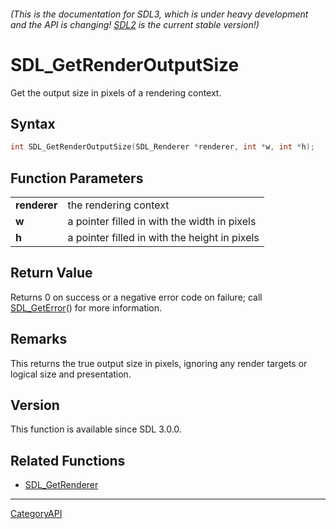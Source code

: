 ###### (This is the documentation for SDL3, which is under heavy development and the API is changing! [SDL2](https://wiki.libsdl.org/SDL2/) is the current stable version!)
# SDL_GetRenderOutputSize

Get the output size in pixels of a rendering context.

## Syntax

```c
int SDL_GetRenderOutputSize(SDL_Renderer *renderer, int *w, int *h);

```

## Function Parameters

|                  |                                               |
| ---------------- | --------------------------------------------- |
| **renderer**     | the rendering context                         |
| **w**            | a pointer filled in with the width in pixels  |
| **h**            | a pointer filled in with the height in pixels |

## Return Value

Returns 0 on success or a negative error code on failure; call
[SDL_GetError](SDL_GetError.md)() for more information.

## Remarks

This returns the true output size in pixels, ignoring any render targets or
logical size and presentation.

## Version

This function is available since SDL 3.0.0.

## Related Functions

* [SDL_GetRenderer](SDL_GetRenderer.md)

----
[CategoryAPI](CategoryAPI.md)
